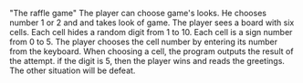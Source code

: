 "The raffle game"
The player can choose game's looks. He chooses number 1 or 2 and and takes look of game.
The player sees a board with six cells. Each cell hides a random digit from 1 to 10. Each cell is a sign number from 0 to 5.
The player chooses the cell number by entering its number from the keyboard.
 When choosing a cell, the program outputs the result of the attempt.
if the digit is 5, then the player wins and reads the greetings. The other situation will be defeat.
